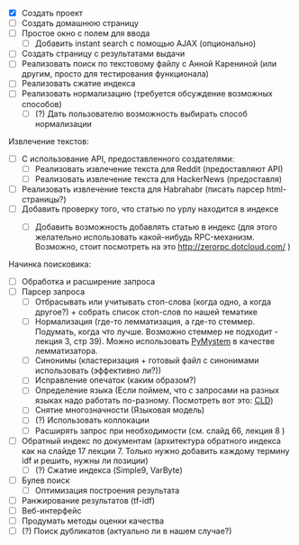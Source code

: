 - [x] Создать проект
- [ ] Создать домашнюю страницу
 - [ ] Простое окно с полем для ввода
    - [ ] Добавить instant search с помощью AJAX (опционально)
- [ ] Создать страницу с результатами выдачи
- [ ] Реализовать поиск по текстовому файлу с Анной Карениной (или другим, просто для тестирования функционала)
- [ ] Реализовать сжатие индекса
- [ ] Реализовать нормализацию (требуется обсуждение возможных способов)
  - [ ] \(?\) Дать пользователю возможность выбирать способ нормализации

Извлечение текстов:
- [ ] С использование API, предоставленного создателями:
  - [ ] Реализовать извлечение текста для Reddit (предоставляют API)
  - [ ] Реализовать извлечение текста для HackerNews (предоставля)
- [ ] Реализовать извлечение текста для Habrahabr (писать парсер html-страницы?)
- [ ] Добавить проверку того, что статью по урлу находится в индексе
  - [ ] Добавить возможность добавлять статью в индекс (для этого желательно использовать какой-нибудь RPC-механизм. Возможно, стоит посмотреть на это http://zerorpc.dotcloud.com/ )



Начинка поисковика:
- [ ] Обработка и расширение запроса
 - [ ] Парсер запроса
   - [ ] Отбрасывать или учитывать стоп-слова (когда одно, а когда другое?) + собрать список стоп-слов по нашей тематике
   - [ ] Нормализация (где-то лемматизация, а где-то стеммер. Подумать, когда что лучше. Возможно стеммер не подходит - лекция 3, стр 39). Можно использовать [PyMystem](https://github.com/Digsolab/pymystem3) в качестве лемматизатора.
   - [ ] Синонимы (кластеризация + готовый файл с синонимами использовать (эффективно ли?))
   - [ ] Исправление опечаток (каким образом?)
   - [ ] Определение языка (Если поймем, что с запросами на разных языках надо работать по-разному. Посмотреть вот это: [CLD](http://code.google.com/p/chromium-compact-language-detector/))
   - [ ] Снятие многозначности (Языковая модель)
   - [ ] \(?\) Использовать коллокации
   - [ ] Расширять запрос при необходимости (см. слайд 66, лекция 8 )
- [ ] Обратный индекс по документам (архитектура обратного индекса как на слайде 17 лекции 7. Только нужно добавить каждому термину idf и решить, нужны ли позиции)
  - [ ] \(?\) Сжатие индекса (Simple9, VarByte)
- [ ] Булев поиск
  - [ ] Оптимизация построения результата
- [ ] Ранжирование результатов (tf-idf)
- [ ] Веб-интерфейс
- [ ] Продумать методы оценки качества
- [ ] \(?\) Поиск дубликатов (актуально ли в нашем случае?)
